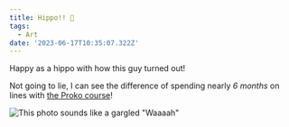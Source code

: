 ```yaml
---
title: Hippo!! 🦛
tags:
  - Art
date: '2023-06-17T10:35:07.322Z'
---
```


Happy as a hippo with how this guy turned out!

Not going to lie, I can see the difference of spending nearly _6 months_ on lines with [the Proko course](https://www.proko.com/course/drawing-basics/overview)!

![This photo sounds like a gargled "Waaaah"](https://res.cloudinary.com/cpadilla/image/upload/t_optimize/chrisdpadilla/blog/art/hippostudy_dtlz1q.jpg)
